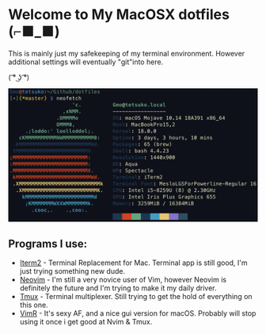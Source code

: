 # Welcome to My MacOSX dotfiles (⌐■_■)

This is mainly just my safekeeping of my terminal environment. However additional settings will eventually "git"into here.

( ͡° ͜ʖ ͡°)


[sysinfo]: https://github.com/pineapplegiant/dotfiles/raw/master/neofetch1.png "Neofetch of my mac system"

![Neofewch information][sysinfo]

## Programs I use:
* [Iterm2](https://www.iterm2.com "Iterm's homepage") - Terminal Replacement for Mac. Terminal app is still good, I'm just trying something new dude.
* [Neovim](https://neovim.io "NeoVim's Homepage") - I'm still a very novice user of Vim, however Neovim is definitely the future and I'm trying to make it my daily driver. 
* [Tmux](https://github.com/tmux/tmux/wiki "Tmux's") - Terminal multiplexer. Still trying to get the hold of everything on this one. 
* [VimR](http://vimr.org "VimR's homepage") - It's sexy AF, and a nice gui version for macOS. Probably will stop using it once i get good at Nvim & Tmux.

